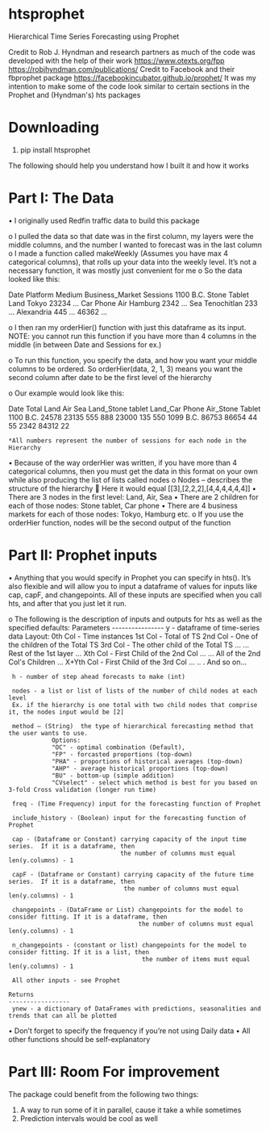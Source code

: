 # htsprophet
Hierarchical Time Series Forecasting using Prophet

Credit to Rob J. Hyndman and research partners as much of the code was developed with the help of their work
https://www.otexts.org/fpp
https://robjhyndman.com/publications/
Credit to Facebook and their fbprophet package
https://facebookincubator.github.io/prophet/
It was my intention to make some of the code look similar to certain sections in the Prophet and (Hyndman's) hts packages

# Downloading
1.	 pip install htsprophet

The following should help you understand how I built it and how it works

# Part I: The Data
•	I originally used Redfin traffic data to build this package

o	I pulled the data so that date was in the first column, my layers were the middle columns, and the number I wanted to forecast was in the last column
o	I made a function called makeWeekly (Assumes you have max 4 categorical columns), that rolls up your data into the weekly level.  It’s not a necessary function, it was mostly just convenient for me
o	So the data looked like this:

Date	Platform	Medium	Business_Market	Sessions
1100 B.C.	Stone Tablet	Land	Tokyo	23234
…	Car Phone	Air	Hamburg	2342
	…	Sea	Tenochitlan	233
		…	Alexandria	445
			…	46362
				…
        
o	I then ran my orderHier() function with just this dataframe as its input.  NOTE: you cannot run this function if you have more than 4 columns in the middle (in between Date and Sessions for ex.)

o	To run this function, you specify the data, and how you want your middle columns to be ordered.  So orderHier(data, 2, 1, 3) means you want the second column after date to be the first level of the hierarchy

o	Our example would look like this:









Date	Total	Land	Air	Sea	Land_Stone tablet	Land_Car Phone	Air_Stone Tablet
1100 B.C.	24578	23135	555	888	23000	135	550
1099 B.C.	86753	86654	44	55	2342	84312	22
							
							
							
							

	*All numbers represent the number of sessions for each node in the Hierarchy


•	Because of the way orderHier was written, if you have more than 4 categorical columns, then you must get the data in this format on your own while also producing the list of lists called nodes
o	Nodes – describes the structure of the hierarchy 
	Here it would equal [[3],[2,2,2],[4,4,4,4,4,4]]
•	There are 3 nodes in the first level: Land, Air, Sea
•	There are 2 children for each of those nodes: Stone tablet, Car phone
•	There are 4 business markets for each of those nodes: Tokyo, Hamburg etc.
o	If you use the orderHier function, nodes will be the second output of the function

# Part II: Prophet inputs
•	Anything that you would specify in Prophet you can specify in hts(). It’s also flexible and will allow you to input a dataframe of values for inputs like cap, capF, and changepoints.  All of these inputs are specified when you call hts, and after that you just let it run.

o	The following is the description of inputs and outputs for hts as well as the specified defaults:
    Parameters
    ----------------
     y - dataframe of time-series data
               Layout:
                   0th Col - Time instances
                   1st Col - Total of TS
                   2nd Col - One of the children of the Total TS
                   3rd Col - The other child of the Total TS
                   ...
                   ... Rest of the 1st layer
                   ...
                   Xth Col - First Child of the 2nd Col
                   ...
                   ... All of the 2nd Col's Children
                   ...
                   X+Yth Col - First Child of the 3rd Col
                   ...
                   ..
                   .   And so on...
    
     h - number of step ahead forecasts to make (int)
    
     nodes - a list or list of lists of the number of child nodes at each level
     Ex. if the hierarchy is one total with two child nodes that comprise it, the nodes input would be [2]
     
     method – (String)  the type of hierarchical forecasting method that the user wants to use. 
                Options:
                "OC" - optimal combination (Default), 
                "FP" - forcasted proportions (top-down)
                "PHA" - proportions of historical averages (top-down)
                "AHP" - average historical proportions (top-down)
                "BU" - bottom-up (simple addition)
                "CVselect" - select which method is best for you based on 3-fold Cross validation (longer run time)
     
     freq - (Time Frequency) input for the forecasting function of Prophet 
     
     include_history - (Boolean) input for the forecasting function of Prophet
                
     cap - (Dataframe or Constant) carrying capacity of the input time series.  If it is a dataframe, then
                                   the number of columns must equal len(y.columns) - 1
                                   
     capF - (Dataframe or Constant) carrying capacity of the future time series.  If it is a dataframe, then
                                    the number of columns must equal len(y.columns) - 1
     
     changepoints - (DataFrame or List) changepoints for the model to consider fitting. If it is a dataframe, then
                                        the number of columns must equal len(y.columns) - 1
     
     n_changepoints - (constant or list) changepoints for the model to consider fitting. If it is a list, then
                                         the number of items must equal len(y.columns) - 1
                                         
     All other inputs - see Prophet
     
    Returns
    -----------------
     ynew - a dictionary of DataFrames with predictions, seasonalities and trends that can all be plotted

•	Don’t forget to specify the frequency if you’re not using Daily data
•	All other functions should be self-explanatory

# Part III: Room For improvement

The package could benefit from the following two things:
1. A way to run some of it in parallel, cause it take a while sometimes
2. Prediction intervals would be cool as well
